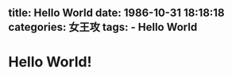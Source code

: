title:	Hello World
date:	1986-10-31 18:18:18
categories: 女王攻 
tags:
	- Hello World
---

# Hello World!
<!--more-->

